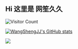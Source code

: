 
## Hi 这里是 网笙久久

![Visitor Count](https://profile-counter.glitch.me/wangshengjj/count.svg)

[![WangShengJJ's GitHub stats](https://github-readme-stats.vercel.app/api?username=wangshengjj&theme=radical)](https://github.com/anuraghazra/github-readme-stats)

<a href="https://github.com/wangshengjj">
  <img align="center" src="https://github-readme-stats.anuraghazra1.vercel.app/api/top-langs/?username=sabesansathananthan&layout=compact&theme=radical" />
</a>

